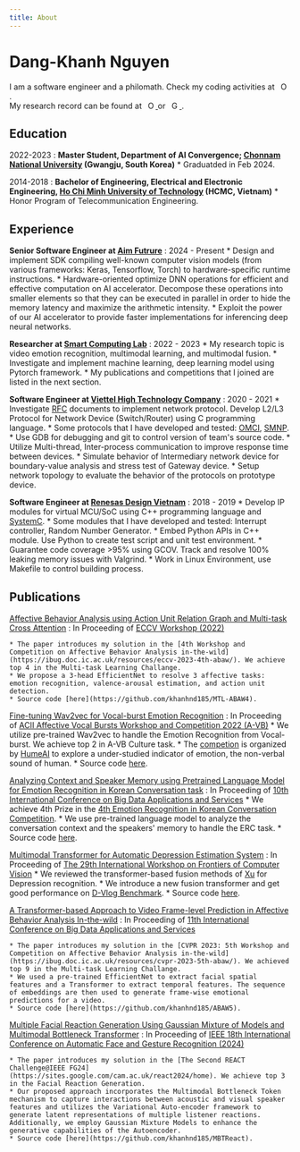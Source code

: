 ```yaml
---
title: About
---
```


Dang-Khanh Nguyen
============

I am a software engineer and a philomath. Check my coding activities at <a
    id="cy-effective-github-url"
    class="underline"
     href="https://github.com/khanhnd185"
     target="orcid.widget"
     rel="me noopener noreferrer"
     style="vertical-align: top">
     <img
        src="https://cdn-icons-png.flaticon.com/512/25/25231.png"
        style="width: 1em; margin-inline-start: 0.5em"
        alt="ORCID iD icon"/>
    </a>.
<br>
My research record can be found at <a
    id="cy-effective-orcid-url"
    class="underline"
     href="https://orcid.org/0000-0002-7459-7095"
     target="orcid.widget"
     rel="me noopener noreferrer"
     style="vertical-align: top">
     <img
        src="https://orcid.org/sites/default/files/images/orcid_16x16.png"
        style="width: 1em; margin-inline-start: 0.5em"
        alt="ORCID iD icon"/>
    </a> or <a
    id="cy-effective-scholar-url"
    class="underline"
     href="https://scholar.google.com/citations?user=5AdBep8AAAAJ"
     target="orcid.widget"
     rel="me noopener noreferrer"
     style="vertical-align: top">
     <img
        src="https://upload.wikimedia.org/wikipedia/commons/c/c7/Google_Scholar_logo.svg"
        style="width: 1em; margin-inline-start: 0.5em"
        alt="Google Scholar icon"/>
    </a>.

Education
---------

2022-2023
:   **Master Student, Department of AI Convergence; [Chonnam National University](https://international.jnu.ac.kr/) (Gwangju, South Korea)**
    * Graduatded in Feb 2024.

2014-2018
:   **Bachelor of Engineering, Electrical and Electronic Engineering, [Ho Chi Minh University of Technology](https://hcmut.edu.vn/en) (HCMC, Vietnam)**
    * Honor Program of Telecommunication Engineering.

Experience
----------

**Senior Software Engineer at [Aim Futrure](https://aimfuture.ai/en/)**
:   2024 - Present
    * Design and implement SDK compiling well-known computer vision models (from various frameworks: Keras, Tensorflow, Torch) to hardware-specific runtime instructions.
    * Hardware-oriented optimize DNN operations for efficient and effective computation on AI accelerator. Decompose these operations into smaller elements so that they can be executed in parallel in order to hide the memory latency and maximize the arithmetic intensity.
    * Exploit the power of our AI accelerator to provide faster implementations for inferencing deep neural networks.

**Researcher at [Smart Computing Lab](http://sclab.jnu.ac.kr/)**
:   2022 - 2023
    * My research topic is video emotion recognition, multimodal learning, and multimodal fusion.
    * Investigate and implement machine learning, deep learning model using Pytorch framework.
    * My publications and competitions that I joined are listed in the next section.

**Software Engineer at [Viettel High Technology Company](https://viettelhightech.vn/)**
:   2020 - 2021
    * Investigate [RFC](https://en.wikipedia.org/wiki/Request_for_Comments) documents to implement network protocol. Develop L2/L3  Protocol for Network Device (Switch/Router) using C programming language.
    * Some protocols that I have developed and tested: [OMCI](https://en.wikipedia.org/wiki/G.988), [SMNP](https://www.rfc-editor.org/rfc/rfc3413.html).
    * Use GDB for debugging and git to control version of team's source code.
    * Utilize Multi-thread, Inter-process communication to improve response time between devices.
    * Simulate behavior of Intermediary network device for boundary-value analysis and stress test of Gateway device.
    * Setup network topology to evaluate the behavior of the protocols on prototype device.

**Software Engineer at [Renesas Design Vietnam](http://vietnam.renesas.com/)**
:   2018 - 2019
    * Develop IP modules for virtual MCU/SoC using C++ programming language and [SystemC](https://systemc.org/overview/systemc/).
    * Some modules that I have developed and tested: Interrupt controller, Random Number Generator.
    * Embed Python APIs in C++ module. Use Python to create test script and unit test environment.
    * Guarantee code coverage >95% using GCOV. Track and resolve 100% leaking memory issues with Valgrind.
    * Work in Linux Environment, use Makefile to control building process.


Publications
--------------------

[Affective Behavior Analysis using Action Unit Relation Graph and Multi-task Cross Attention](https://arxiv.org/abs/2207.10293)
:   In Proceeding of [ECCV Workshop (2022)](https://link.springer.com/chapter/10.1007/978-3-031-25075-0_10)

    * The paper introduces my solution in the [4th Workshop and Competition on Affective Behavior Analysis in-the-wild](https://ibug.doc.ic.ac.uk/resources/eccv-2023-4th-abaw/). We achieve top 4 in the Multi-task Learning Challange.
    * We propose a 3-head EfficientNet to resolve 3 affective tasks: emotion recognition, valence-arousal estimation, and action unit detection.
    * Source code [here](https://github.com/khanhnd185/MTL-ABAW4).

[Fine-tuning Wav2vec for Vocal-burst Emotion Recognition](https://arxiv.org/abs/2210.00263)
:   In Proceeding of [ACII Affective Vocal Bursts Workshop and Competition 2022 (A-VB)](https://arxiv.org/abs/2210.15754)
    * We utilize pre-trained Wav2vec to handle the Emotion Recognition from Vocal-burst. We achieve top 2 in A-VB Culture task.
    * The [competion](https://www.competitions.hume.ai/avb2022) is organized by [HumeAI](https://hume.ai/) to explore a under-studied indicator of emotion, the non-verbal sound of human.
    * Source code [here](https://github.com/khanhnd185/AVB2022).

[Analyzing Context and Speaker Memory using Pretrained Language Model for Emotion Recognition in Korean Conversation task](http://netkers5.cafe24.com/bigdas2022/assets/program/BIGDAS2022%20Proceeding.pdf)
:   In Proceeding of [10th International Conference on Big Data Applications and Services](http://kbigdata.or.kr/bigdas2022/)
    * We achieve 4th Prize in the [4th Emotion Recognition in Korean Conversation Competition](https://sites.google.com/view/kerc2022/).
    * We use pre-trained language model to analyze the conversation context and the speakers' memory to handle the ERC task.
    * Source code [here](https://github.com/khanhnd185/KERC22).

[Multimodal Transformer for Automatic Depression Estimation System](https://iwfcv2023.github.io/assets/Poster/P2-7%20Multimodal%20Transformer%20for%20Automatic%20Depression%20Estimation%20System_Khanh%20Nguyen.pdf)
:   In Proceeding of [The 29th International Workshop on Frontiers of Computer Vision](https://iwfcv2023.github.io/)
    * We reviewed the transformer-based fusion methods of [Xu](https://arxiv.org/abs/2206.06488) for Depression recognition.
    * We introduce a new fusion transformer and get good performance on [D-Vlog Benchmark](https://ojs.aaai.org/index.php/AAAI/article/view/21483).
    * Source code [here](https://github.com/khanhnd185/Transformer-fusion).

[A Transformer-based Approach to Video Frame-level Prediction in Affective Behavior Analysis In-the-wild](https://arxiv.org/abs/2303.09293)
:   In Proceeding of [11th International Conference on Big Data Applications and Services](http://www.kbigdata.or.kr/bigdas2023/index.html)

    * The paper introduces my solution in the [CVPR 2023: 5th Workshop and Competition on Affective Behavior Analysis in-the-wild](https://ibug.doc.ic.ac.uk/resources/cvpr-2023-5th-abaw/). We achieved top 9 in the Multi-task Learning Challange.
    * We used a pre-trained EfficientNet to extract facial spatial features and a Transformer to extract temporal features. The sequence of embeddings are then used to generate frame-wise emotional predictions for a video.
    * Source code [here](https://github.com/khanhnd185/ABAW5).

[Multiple Facial Reaction Generation Using Gaussian Mixture of Models and Multimodal Bottleneck Transformer](https://ieeexplore.ieee.org/document/10581901)
:   In Proceeding of [IEEE 18th International Conference on Automatic Face and Gesture Recognition (2024)](https://fg2024.ieee-biometrics.org/)

    * The paper introduces my solution in the [The Second REACT Challenge@IEEE FG24](https://sites.google.com/cam.ac.uk/react2024/home). We achieve top 3 in the Facial Reaction Generation.
    * Our proposed approach incorporates the Multimodal Bottleneck Token mechanism to capture interactions between acoustic and visual speaker features and utilizes the Variational Auto-encoder framework to generate latent representations of multiple listener reactions. Additionally, we employ Gaussian Mixture Models to enhance the generative capabilities of the Autoencoder.
    * Source code [here](https://github.com/khanhnd185/MBTReact).
